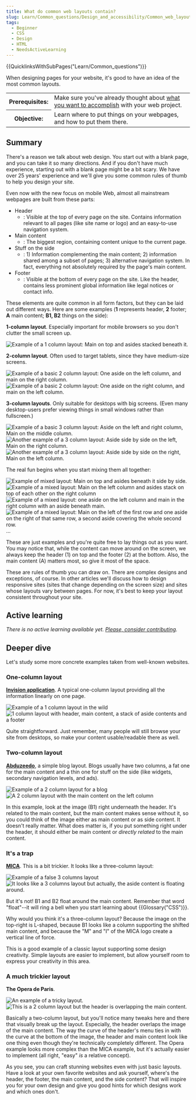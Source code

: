 ```yaml
---
title: What do common web layouts contain?
slug: Learn/Common_questions/Design_and_accessibility/Common_web_layouts
tags:
  - Beginner
  - CSS
  - Design
  - HTML
  - NeedsActiveLearning
---
```


{{QuicklinksWithSubPages("Learn/Common_questions")}}

When designing pages for your website, it's good to have an idea of the most common layouts.

<table class="standard-table">
  <tbody>
    <tr>
      <th scope="row">Prerequisites:</th>
      <td>
        Make sure you've already thought about
        <a href="/en-US/docs/Learn/Common_questions/Thinking_before_coding"
          >what you want to accomplish</a
        >
        with your web project.
      </td>
    </tr>
    <tr>
      <th scope="row">Objective:</th>
      <td>
        Learn where to put things on your webpages, and how to put them there.
      </td>
    </tr>
  </tbody>
</table>

## Summary

There's a reason we talk about web design. You start out with a blank page, and you can take it so many directions. And if you don't have much experience, starting out with a blank page might be a bit scary. We have over 25 years' experience and we'll give you some common rules of thumb to help you design your site.

Even now with the new focus on mobile Web, almost all mainstream webpages are built from these parts:

- Header
  - : Visible at the top of every page on the site. Contains information relevant to all pages (like site name or logo) and an easy-to-use navigation system.
- Main content
  - : The biggest region, containing content unique to the current page.
- Stuff on the side
  - : 1) Information complementing the main content; 2) information shared among a subset of pages; 3) alternative navigation system. In fact, everything not absolutely required by the page's main content.
- Footer
  - : Visible at the bottom of every page on the site. Like the header, contains less prominent global information like legal notices or contact info.

These elements are quite common in all form factors, but they can be laid out different ways. Here are some examples (**1** represents header, **2** footer; **A** main content; **B1, B2** things on the side):

**1-column layout**. Especially important for mobile browsers so you don't clutter the small screen up.

![Example of a 1 column layout: Main on top and asides stacked beneath it.](1-col-layout.png)

**2-column layout**. Often used to target tablets, since they have medium-size screens.

![Example of a basic 2 column layout: One aside on the left column, and main on the right column.](2-col-layout-right.png) ![Example of a basic 2 column layout: One aside on the right column, and main on the left column.](2-col-layout-left.png)

**3-column layouts**. Only suitable for desktops with big screens. (Even many desktop-users prefer viewing things in small windows rather than fullscreen.)

![Example of a basic 3 column layout: Aside on the left and right column, Main on the middle column.](3-col-layout.png) ![Another example of a 3 column layout: Aside side by side on the left, Main on the right column.](3-col-layout-alt.png) ![Another example of a 3 column layout: Aside side by side on the right, Main on the left column.](3-col-layout-alt2.png)

The real fun begins when you start mixing them all together:

![Example of mixed layout: Main on top and asides beneath it side by side.](1-col-layout-alt.png) ![Example of a mixed layout: Main on the left column and asides stack on top of each other on the right column](2-col-layout-left-alt.png) ![Example of a mixed layout: one aside on the left column and main in the right column with an aside beneath main.](2-col-layout-mix.png) ![Example of a mixed layout: Main on the left of the first row and one aside on the right of that same row, a second aside covering the whole second row.](2-col-layout-mix-alt.png)…

These are just examples and you're quite free to lay things out as you want. You may notice that, while the content can move around on the screen, we always keep the header (1) on top and the footer (2) at the bottom. Also, the main content (A) matters most, so give it most of the space.

These are rules of thumb you can draw on. There are complex designs and exceptions, of course. In other articles we'll discuss how to design responsive sites (sites that change depending on the screen size) and sites whose layouts vary between pages. For now, it's best to keep your layout consistent throughout your site.

## Active learning

_There is no active learning available yet. [Please, consider contributing](/en-US/docs/MDN/Community/Contributing/Getting_started)._

## Deeper dive

Let's study some more concrete examples taken from well-known websites.

### One-column layout

**[Invision application](https://www.invisionapp.com/)**. A typical one-column layout providing all the information linearly on one page.

![Example of a 1 column layout in the wild](screenshot-product.jpg) ![1 column layout with header, main content, a stack of aside contents and a footer](screenshot-product-overlay.jpg)

Quite straightforward. Just remember, many people will still browse your site from desktops, so make your content usable/readable there as well.

### Two-column layout

**[Abduzeedo](https://abduzeedo.com/typography-mania-261)**, a simple blog layout. Blogs usually have two columns, a fat one for the main content and a thin one for stuff on the side (like widgets, secondary navigation levels, and ads).

![Example of a 2 column layout for a blog](screenshot-blog.jpg) ![A 2 column layout with the main content on the left column](screenshot-blog-overlay.jpg)

In this example, look at the image (B1) right underneath the header. It's related to the main content, but the main content makes sense without it, so you could think of the image either as main content or as side content. It doesn't really matter. What does matter is, if you put something right under the header, it should either be main content or _directly related_ to the main content.

### It's a trap

**[MICA](https://www.mica.edu/about-mica/)**. This is a bit trickier. It looks like a three-column layout:

![Example of a false 3 columns layout](screenshot-education.jpg) ![It looks like a 3 columns layout but actually, the aside content is floating around.](screenshot-education-overlay.jpg)

But it's not! B1 and B2 float around the main content. Remember that word "float"--it will ring a bell when you start learning about {{Glossary("CSS")}}.

Why would you think it's a three-column layout? Because the image on the top-right is L-shaped, because B1 looks like a column supporting the shifted main content, and because the "M" and "I" of the MICA logo create a vertical line of force.

This is a good example of a classic layout supporting some design creativity. Simple layouts are easier to implement, but allow yourself room to express your creativity in this area.

### A much trickier layout

**The Opera de Paris**.

![An example of a tricky layout.](screenshot-opera.jpg) ![This is a 2 column layout but the header is overlapping the main content.](screenshot-opera-overlay.jpg)

Basically a two-column layout, but you'll notice many tweaks here and there that visually break up the layout. Especially, the header overlaps the image of the main content. The way the curve of the header's menu ties in with the curve at the bottom of the image, the header and main content look like one thing even though they're technically completely different. The Opera example looks more complex than the MICA example, but it's actually easier to implement (all right, "easy" _is_ a relative concept).

As you see, you can craft stunning websites even with just basic layouts. Have a look at your own favorite websites and ask yourself, where's the header, the footer, the main content, and the side content? That will inspire you for your own design and give you good hints for which designs work and which ones don't.
